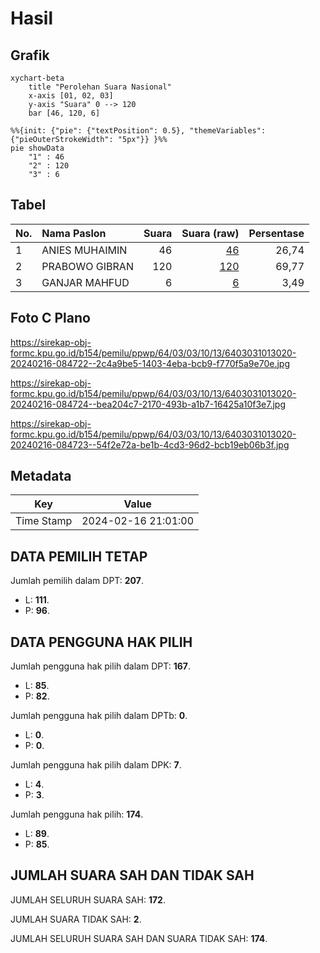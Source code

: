 # Hasil

## Grafik

```mermaid
xychart-beta
    title "Perolehan Suara Nasional"
    x-axis [01, 02, 03]
    y-axis "Suara" 0 --> 120
    bar [46, 120, 6]
```

```mermaid
%%{init: {"pie": {"textPosition": 0.5}, "themeVariables": {"pieOuterStrokeWidth": "5px"}} }%%
pie showData
    "1" : 46
    "2" : 120
    "3" : 6
```

## Tabel

| No. | Nama Paslon    | Suara | Suara (raw) | Persentase |
|:--- |:-------------- | -----:| -----------:| ----------:|
| 1   | ANIES MUHAIMIN | 46    | [46][p-1]   | 26,74      |
| 2   | PRABOWO GIBRAN | 120   | [120][p-2]  | 69,77      |
| 3   | GANJAR MAHFUD  | 6     | [6][p-3]    | 3,49       |


[p-1]: https://github.com/gigit-pemilu/pemilu-2024/blob/main/pilpres/hitung-suara/sub/64-kalimantan-timur/sub/03-berau/sub/03-sambaliung/sub/1013-sambaliung/sub/020-tps/sub/paslon-1.txt
[p-2]: https://github.com/gigit-pemilu/pemilu-2024/blob/main/pilpres/hitung-suara/sub/64-kalimantan-timur/sub/03-berau/sub/03-sambaliung/sub/1013-sambaliung/sub/020-tps/sub/paslon-2.txt
[p-3]: https://github.com/gigit-pemilu/pemilu-2024/blob/main/pilpres/hitung-suara/sub/64-kalimantan-timur/sub/03-berau/sub/03-sambaliung/sub/1013-sambaliung/sub/020-tps/sub/paslon-3.txt

## Foto C Plano

https://sirekap-obj-formc.kpu.go.id/b154/pemilu/ppwp/64/03/03/10/13/6403031013020-20240216-084722--2c4a9be5-1403-4eba-bcb9-f770f5a9e70e.jpg

https://sirekap-obj-formc.kpu.go.id/b154/pemilu/ppwp/64/03/03/10/13/6403031013020-20240216-084724--bea204c7-2170-493b-a1b7-16425a10f3e7.jpg

https://sirekap-obj-formc.kpu.go.id/b154/pemilu/ppwp/64/03/03/10/13/6403031013020-20240216-084723--54f2e72a-be1b-4cd3-96d2-bcb19eb06b3f.jpg


## Metadata

| Key        | Value               |
| ---------- | ------------------- |
| Time Stamp | 2024-02-16 21:01:00 |


## DATA PEMILIH TETAP

Jumlah pemilih dalam DPT: **207**.
 * L: **111**.
 * P: **96**.

## DATA PENGGUNA HAK PILIH

Jumlah pengguna hak pilih dalam DPT: **167**.
 * L: **85**.
 * P: **82**.

Jumlah pengguna hak pilih dalam DPTb: **0**.
 * L: **0**.
 * P: **0**.

Jumlah pengguna hak pilih dalam DPK: **7**.
 * L: **4**.
 * P: **3**.

Jumlah pengguna hak pilih: **174**.
 * L: **89**.
 * P: **85**.

## JUMLAH SUARA SAH DAN TIDAK SAH

JUMLAH SELURUH SUARA SAH: **172**.

JUMLAH SUARA TIDAK SAH: **2**.

JUMLAH SELURUH SUARA SAH DAN SUARA TIDAK SAH: **174**.


